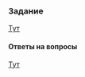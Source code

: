 ### Задание
[Тут](https://truewebber.com/go.html)

#### Ответы на вопросы

[Тут](./questionnaire.md)

